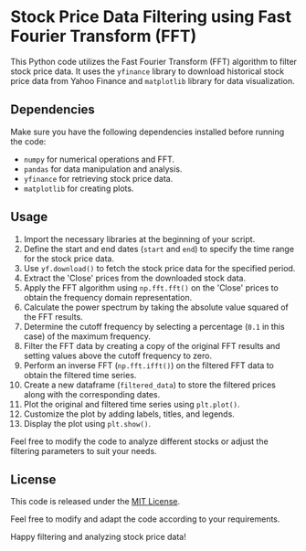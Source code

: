 # Stock Price Data Filtering using Fast Fourier Transform (FFT)

This Python code utilizes the Fast Fourier Transform (FFT) algorithm to filter stock price data. It uses the `yfinance` library to download historical stock price data from Yahoo Finance and `matplotlib` library for data visualization.

## Dependencies

Make sure you have the following dependencies installed before running the code:

- `numpy` for numerical operations and FFT.
- `pandas` for data manipulation and analysis.
- `yfinance` for retrieving stock price data.
- `matplotlib` for creating plots.

## Usage

1. Import the necessary libraries at the beginning of your script.
2. Define the start and end dates (`start` and `end`) to specify the time range for the stock price data.
3. Use `yf.download()` to fetch the stock price data for the specified period.
4. Extract the 'Close' prices from the downloaded stock data.
5. Apply the FFT algorithm using `np.fft.fft()` on the 'Close' prices to obtain the frequency domain representation.
6. Calculate the power spectrum by taking the absolute value squared of the FFT results.
7. Determine the cutoff frequency by selecting a percentage (`0.1` in this case) of the maximum frequency.
8. Filter the FFT data by creating a copy of the original FFT results and setting values above the cutoff frequency to zero.
9. Perform an inverse FFT (`np.fft.ifft()`) on the filtered FFT data to obtain the filtered time series.
10. Create a new dataframe (`filtered_data`) to store the filtered prices along with the corresponding dates.
11. Plot the original and filtered time series using `plt.plot()`.
12. Customize the plot by adding labels, titles, and legends.
13. Display the plot using `plt.show()`.

Feel free to modify the code to analyze different stocks or adjust the filtering parameters to suit your needs.

## License

This code is released under the [MIT License](https://opensource.org/licenses/MIT).

Feel free to modify and adapt the code according to your requirements.

Happy filtering and analyzing stock price data!
